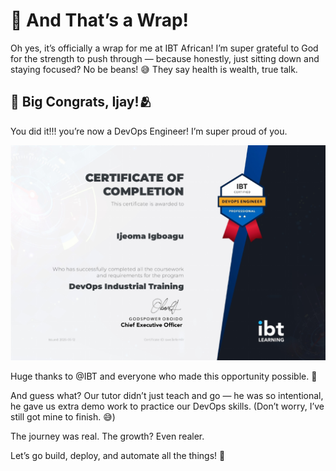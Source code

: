 # 🎉 And That’s a Wrap!

Oh yes, it’s officially a wrap for me at IBT African! I’m super grateful to God for the strength to push through — because honestly, just sitting down and staying focused? No be beans! 😅
They say health is wealth, true talk.

## 🧡 Big Congrats, Ijay!🫂

You did it!!! you’re now a DevOps Engineer! I’m super proud of you.

<img src="ijay.png" alt="IBT CERTIFICATE"/>


Huge thanks to @IBT and everyone who made this opportunity possible. 🙏

And guess what? Our tutor didn’t just teach and go — he was so intentional, he gave us extra demo work to practice our DevOps skills. (Don’t worry, I’ve still got mine to finish. 😅)

The journey was real. The growth? Even realer.

Let’s go build, deploy, and automate all the things! 🚀


